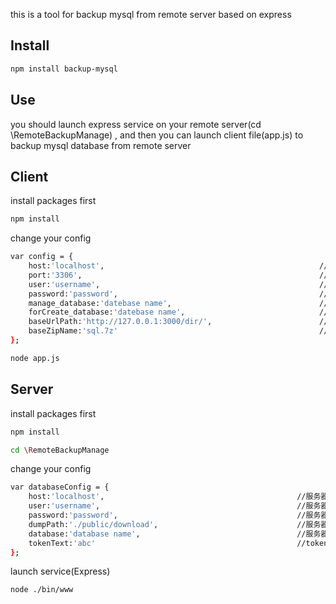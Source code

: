 this is a tool for backup mysql from remote server based on express
## Install
```sh
npm install backup-mysql
```

## Use
you should launch express service on your remote server(cd \RemoteBackupManage) , and then you can launch client file(app.js) to backup mysql database from remote server

## Client
install packages first
```sh
npm install
```
change your config
```sh
var config = {
    host:'localhost',                                                //数据库主机名称，此处为客户端 一般为localhost
    port:'3306',                                                     //数据库端口号，一般为3306
    user:'username',                                                 //数据库用户名
    password:'password',                                             //数据库密码
    manage_database:'datebase name',                                 //想要执行导入的数据库名称
    forCreate_database:'datebase name',                              //填写一个本地存在的数据库名称（不会对其进行任何操作）
    baseUrlPath:'http://127.0.0.1:3000/dir/',                        //在启动express的时候的基本服务地址（不加具体接口名称）
    baseZipName:'sql.7z'                                             //压缩文件名称，可以不用修改
};
```

```sh
node app.js
```
## Server
install packages first
```sh
npm install
```
```sh
cd \RemoteBackupManage
```
change your config
```sh
var databaseConfig = {
    host:'localhost',                                           //服务器下mysql的主机名称，一般为localhost
    user:'username',                                            //服务器下mysql用户名
    password:'password',                                        //服务器下mysql密码
    dumpPath:'./public/download',                               //服务器端文件操作目录，必须保证有这个文件夹且为空
    database:'database name',                                   //服务器数据库名称
    tokenText:'abc'                                             //token值 可以任意修改
};
```
launch service(Express)
```sh
node ./bin/www
```

